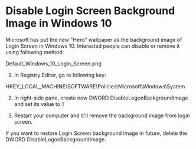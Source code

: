 <b><h1> Disable Login Screen Background Image in Windows 10  </h1></b>

Microsoft has put the new "Hero" wallpaper as the background image of Login Screen in Windows 10. Interested people can disable or remove it using following method:



Default_Windows_10_Login_Screen.png

1. In Registry Editor, go to following key:

HKEY_LOCAL_MACHINE\SOFTWARE\Policies\Microsoft\Windows\System

2. In right-side pane, create new DWORD DisableLogonBackgroundImage and set its value to 1

3. Restart your computer and it'll remove the background image from login screen.

If you want to restore Login Screen background image in future, delete the DWORD DisableLogonBackgroundImage.
